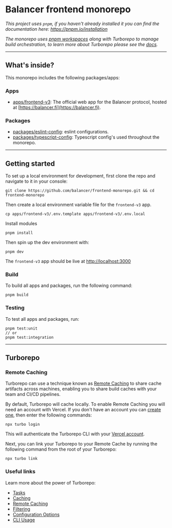 # Balancer frontend monorepo

_This project uses `pnpm`, if you haven't already installed it you can find the documentation here:
https://pnpm.io/installation_

_The monorepo uses [pnpm workspaces](https://pnpm.io/workspaces) along with Turborepo to manage build orchestration,
to learn more about Turborepo please see the
[docs](https://turbo.build/repo/docs)._

---

## What's inside?

This monorepo includes the following packages/apps:

### Apps
- [apps/frontend-v3](https://github.com/balancer/frontend-monorepo/tree/main/apps/frontend-v3): The official web app for the Balancer protocol, hosted at [https://balancer.fi](https://balancer.fi).


### Packages
- [packages/eslint-config](https://github.com/balancer/frontend-monorepo/tree/main/packages/eslint-config): eslint configurations.
- [packages/typescript-config](https://github.com/balancer/frontend-monorepo/tree/main/packages/typescript-config): Typescript config's used throughout the monorepo.

---
## Getting started

To set up a local environment for development, first clone the repo and navigate
to it in your console:

```
git clone https://github.com/balancer/frontend-monorepo.git && cd frontend-monorepo
```

Then create a local environment variable file for the `frontend-v3` app.
```
cp apps/frontend-v3/.env.template apps/frontend-v3/.env.local
```

Install modules
```
pnpm install
```

Then spin up the dev environment with:
```
pnpm dev
```

The `frontend-v3` app should be live at [http://localhost:3000](http://localhost:3000)

### Build

To build all apps and packages, run the following command:

```
pnpm build
```

### Testing

To test all apps and packages, run:
```
pnpm test:unit
// or
pnpm test:integration
```

---

## Turborepo

### Remote Caching

Turborepo can use a technique known as [Remote Caching](https://turbo.build/repo/docs/core-concepts/remote-caching) to share cache artifacts across machines, enabling you to share build caches with your team and CI/CD pipelines.

By default, Turborepo will cache locally. To enable Remote Caching you will need an account with Vercel. If you don't have an account you can [create one](https://vercel.com/signup), then enter the following commands:

```
npx turbo login
```

This will authenticate the Turborepo CLI with your [Vercel account](https://vercel.com/docs/concepts/personal-accounts/overview).

Next, you can link your Turborepo to your Remote Cache by running the following command from the root of your Turborepo:

```
npx turbo link
```

### Useful links

Learn more about the power of Turborepo:

- [Tasks](https://turbo.build/repo/docs/core-concepts/monorepos/running-tasks)
- [Caching](https://turbo.build/repo/docs/core-concepts/caching)
- [Remote Caching](https://turbo.build/repo/docs/core-concepts/remote-caching)
- [Filtering](https://turbo.build/repo/docs/core-concepts/monorepos/filtering)
- [Configuration Options](https://turbo.build/repo/docs/reference/configuration)
- [CLI Usage](https://turbo.build/repo/docs/reference/command-line-reference)

